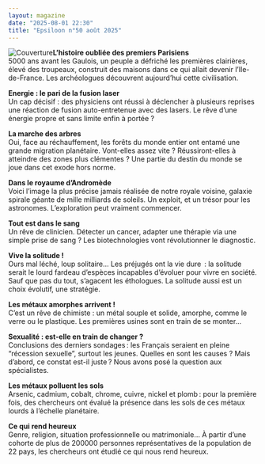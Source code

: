 ```yaml
---
layout: magazine
date: "2025-08-01 22:30"
title: "Epsiloon n°50 août 2025"
---
```

![Couverture](/img/epsiloon-50.jpeg)**L’histoire oubliée des premiers Parisiens**  
5000 ans avant les Gaulois, un peuple a défriché les premières clairières, élevé des troupeaux, construit des maisons dans ce qui allait devenir l’Ile-de-France. Les archéologues découvrent aujourd’hui cette civilisation.

**Energie : le pari de la fusion laser**  
Un cap décisif&nbsp;: des physiciens ont réussi à déclencher à plusieurs reprises une réaction de fusion auto-entretenue avec des lasers. Le rêve d’une énergie propre et sans limite enfin à portée&nbsp;?

**La marche des arbres**  
Oui, face au réchauffement, les forêts du monde entier ont entamé une grande migration planétaire. Vont-elles assez vite&nbsp;? Réussiront-elles à atteindre des zones plus clémentes&nbsp;? Une partie du destin du monde se joue dans cet exode hors norme.

**Dans le royaume d’Andromède**  
Voici l’image la plus précise jamais réalisée de notre royale voisine, galaxie spirale géante de mille milliards de soleils. Un exploit, et un trésor pour les astronomes. L’exploration peut vraiment commencer.

**Tout est dans le sang**  
Un rêve de clinicien. Détecter un cancer, adapter une thérapie via une simple prise de sang&nbsp;? Les biotechnologies vont révolutionner le diagnostic.

**Vive la solitude !**  
Ours mal léché, loup solitaire… Les préjugés ont la vie dure &nbsp;: la solitude serait le lourd fardeau d’espèces incapables d’évoluer pour vivre en société. Sauf que pas du tout, s’agacent les éthologues. La solitude aussi est un choix évolutif, une stratégie.

**Les métaux amorphes arrivent !**  
C’est un rêve de chimiste&nbsp;: un métal souple et solide, amorphe, comme le verre ou le plastique. Les premières usines sont en train de se monter…

**Sexualité : est-elle en train de changer ?**  
Conclusions des derniers sondages : les Français seraient en pleine “récession sexuelle”, surtout les jeunes. Quelles en sont les causes ? Mais d’abord, ce constat est-il juste ? Nous avons posé la question aux spécialistes.

**Les métaux polluent les sols**  
Arsenic, cadmium, cobalt, chrome, cuivre, nickel et plomb : pour la première fois, des chercheurs ont évalué la présence dans les sols de ces métaux lourds à l’échelle planétaire.

**Ce qui rend heureux**  
Genre, religion, situation professionnelle ou matrimoniale… À partir d’une cohorte de plus de 200000&nbsp;personnes représentatives de la population de 22&nbsp;pays, les chercheurs ont étudié ce qui nous rend heureux.